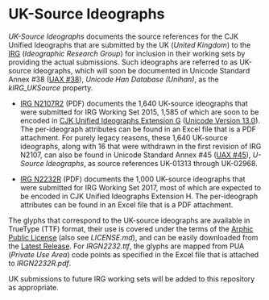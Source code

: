 # UK-Source Ideographs

*UK-Source Ideographs* documents the source references for the CJK Unified Ideographs that are submitted by the UK (*United Kingdom*) to the [IRG](http://appsrv.cse.cuhk.edu.hk/~irg/) (*Ideographic Research Group*) for inclusion in their working sets by providing the actual submissions. Such ideographs are referred to as UK-source ideographs, which will soon be documented in Unicode Standard Annex #38 ([UAX #38](https://unicode.org/reports/tr38/)), *Unicode Han Database (Unihan)*, as the *kIRG_UKSource* property.

* [IRG N2107R2](https://github.com/unicode-org/uk-source-ideographs/raw/master/IRGN2107R2.pdf) (PDF) documents the 1,640 UK-source ideographs that were submitted for IRG Working Set 2015, 1,585 of which are soon to be encoded in [CJK Unified Ideographs Extension G](https://www.unicode.org/Public/13.0.0/charts/blocks/U30000.pdf) ([Unicode Version 13.0](https://www.unicode.org/versions/Unicode13.0.0/)). The per-ideograph attributes can be found in an Excel file that is a PDF attachment. For purely legacy reasons, these 1,640 UK-source ideographs, along with 16 that were withdrawn in the first revision of IRG N2107, can also be found in Unicode Standard Annex #45 ([UAX #45](https://unicode.org/reports/tr45/)), *U-Source Ideographs*, as source references UK-01313 through UK-02968.

* [IRG N2232R](https://github.com/unicode-org/uk-source-ideographs/raw/master/IRGN2232R.pdf) (PDF) documents the 1,000 UK-source ideographs that were submitted for IRG Working Set 2017, most of which are expected to be encoded in CJK Unified Ideographs Extension H. The per-ideograph attributes can be found in an Excel file that is a PDF attachment.

The glyphs that correspond to the UK-source ideographs are available in TrueType (TTF) format, their use is covered under the terms of the [Arphic Public License](https://ftp.gnu.org/gnu/non-gnu/chinese-fonts-truetype/LICENSE) (also see *LICENSE.md*), and can be easily downloaded from the [Latest Release](https://github.com/unicode-org/uk-source-ideographs/releases/latest/). For *IRGN2232.ttf*, the glyphs are mapped from PUA (*Private Use Area*) code points as specified in the Excel file that is attached to *IRGN2232R.pdf*.

UK submissions to future IRG working sets will be added to this repository as appropriate.
